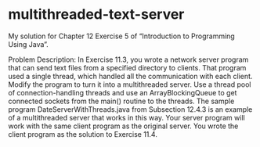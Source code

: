 # multithreaded-text-server
My solution for Chapter 12 Exercise 5 of “Introduction to Programming Using Java”.

Problem Description:
In Exercise 11.3, you wrote a network server program that can send text files from a
specified directory to clients. That program used a single thread, which handled all the
communication with each client. Modify the program to turn it into a multithreaded
server. Use a thread pool of connection-handling threads and use an ArrayBlockingQueue
to get connected sockets from the main() routine to the threads. The sample program
DateServerWithThreads.java from Subsection 12.4.3 is an example of a multithreaded
server that works in this way. Your server program will work with the same client program
as the original server. You wrote the client program as the solution to Exercise 11.4.
